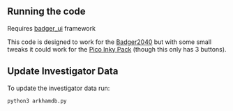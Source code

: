 ## Running the code

Requires [badger_ui](https://github.com/North101/badger_ui) framework

This code is designed to work for the [Badger2040](https://shop.pimoroni.com/products/badger-2040) but with some small tweaks it could work for the [Pico Inky Pack](https://shop.pimoroni.com/products/pico-inky-pack) (though this only has 3 buttons).

## Update Investigator Data

To update the investigator data run:

```bash
python3 arkhamdb.py
```
